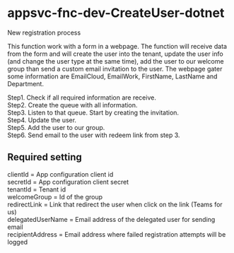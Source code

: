 # appsvc-fnc-dev-CreateUser-dotnet
New registration process

This function work with a form in a webpage.
The function will receive data from the form and will create the user into the tenant, update the user info (and change the user type at the same time), add the user to our welcome group than send a custom email invitation to the user.
The webpage gater some information are EmailCloud, EmailWork, FirstName, LastName and Department. 

Step1. Check if all required information are receive.<br>
Step2. Create the queue with all information.<br>
Step3. Listen to that queue.  Start by creating the invitation.<br>
Step4. Update the user.<br>
Step5. Add the user to our group.<br>
Step6. Send email to the user with redeem link from step 3.<br>

## Required setting

clientId = App configuration client id<br>
secretId = App configuration client secret<br>
tenantId = Tenant id<br>
welcomeGroup = Id of the group<br>
redirectLink = Link that redirect the user when click on the link (Teams for us)<br>
delegatedUserName = Email address of the delegated user for sending email<br>
recipientAddress = Email address where failed registration attempts will be logged<br>

